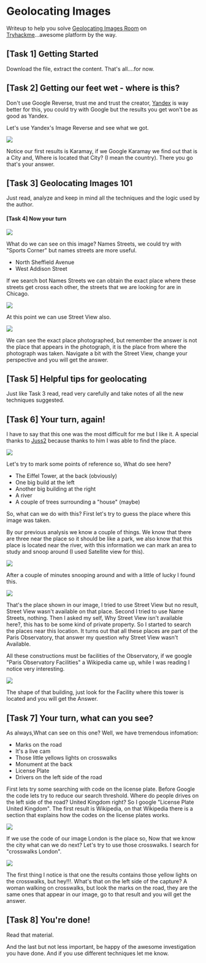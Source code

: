 # Geolocating Images

Writeup to help you  solve [Geolocating Images Room](https://tryhackme.com/room/geolocatingimages) on [Tryhackme](https://tryhackme.com/)...awesome platform by the way.

## \[Task 1\] Getting Started

Download the file, extract the content. That's all....for now.

## \[Task 2\] Getting our feet wet - where is this?

Don't use Google Reverse, trust me and trust the creator, [Yandex](https://yandex.com/images/search) is way better for this, you could try with Google but the results you get won't be as good as Yandex.

Let's use Yandex's Image Reverse and see what we got.

![](.gitbook/assets/image%20%287%29.png)

Notice our first results is Karamay, if we Google Karamay we find out that is a City and, Where is located that City? \(I mean the country\). There you go that's your answer. 

## \[Task 3\] Geolocating Images 101

Just read, analyze and keep in mind all the techniques and the logic used by the author.

#### \[Task 4\] Now your turn

![](.gitbook/assets/image%20%283%29.png)

What do we can see on this image? Names Streets, we could try with "Sports Corner" but names streets are more useful.

* North Sheffield Avenue 
* West Addison Street

If we search bot Names Streets we can obtain the exact place where these streets get cross each other, the streets that we are looking for are in Chicago.

![](.gitbook/assets/image%20%289%29.png)

At this point we can use Street View also.

![](.gitbook/assets/image%20%286%29.png)

We can see the exact place photographed, but remember the answer is not the place that appears in the photograph, it is the place from where the photograph was taken. Navigate a bit with the Street View, change your perspective and you will get the answer.

## \[Task 5\] Helpful tips for geolocating

Just like Task 3 read, read very carefully and take notes of all the new techniques suggested.

## \[Task 6\] Your turn, again!

I have to say that this one was the most difficult for me but I like it. A special thanks to [Juss2](https://tryhackme.com/p/Juss2) because thanks to him I was able to find the place.

![](.gitbook/assets/image%20%2812%29.png)

Let's try to mark some points of reference so, What do see here?

* The Eiffel Tower, at the back \(obviously\)
* One big build at the left
* Another big building at the right
* A river
* A couple of trees surrounding a "house" \(maybe\) 

So, what can we do with this? First let's try to guess the place where this image was taken.

By our previous analysis we know a couple of things. We know that there are three near the place so it should be like a park, we also know that this place is located near the river, with this information we can mark an area to study and snoop around \(I used Satellite view for this\).

![](.gitbook/assets/image%20%2811%29.png)

After a couple of minutes snooping around and with a little of lucky I found this.

![](.gitbook/assets/image%20%282%29.png)

That's the place shown in our image, I tried to use Street View but no result, Street View wasn't available on that place. Second I tried to use Name Streets, nothing. Then I asked my self, Why Street View isn't available here?, this has to be some kind of private property. So I started to search the places near this location. It turns out that all these places are part of the Paris Observatory, that answer my question why Street View wasn't Available. 

All these constructions must be facilities of the Observatory, if we google "Paris Observatory Facilities" a Wikipedia came up, while I was reading I notice very interesting.

![](.gitbook/assets/image.png)

 The shape of that building, just look for the Facility where this tower is located and you will get the Answer.

## \[Task 7\] Your turn, what can you see?

As always,What can see on this one? Well, we have tremendous infomation:

* Marks on the road
* It's a live cam
* Those little yellows lights on crosswalks
* Monument at the back
* License Plate
* Drivers on the left side of the road

First lets try some searching with code on the license plate. Before Google the code lets try to reduce our search threshold. Where do people drives on the left side of the road? United Kingdom right? So I google "License Plate United Kingdom". The first result is Wikipedia, on that Wikipedia there is a section that explains how the codes on the license plates works.

![](.gitbook/assets/image%20%288%29.png)

If we use the code of our image London is the place so, Now that we know the city what can we do next? Let's try to use those crosswalks. I search for "crosswalks London".

![](.gitbook/assets/image%20%285%29.png)

The first thing I notice is that one the results contains those yellow lights on the crosswalks, but hey!!!. What's that on the left side of the capture? A woman walking on crosswalks, but look the marks on the road, they are the same ones that appear in our image, go to that result and you will get the answer.

## \[Task 8\] You're done!

Read that material.

And the last but not less important, be happy of the awesome investigation you have done. And if you use different techniques let me know.

